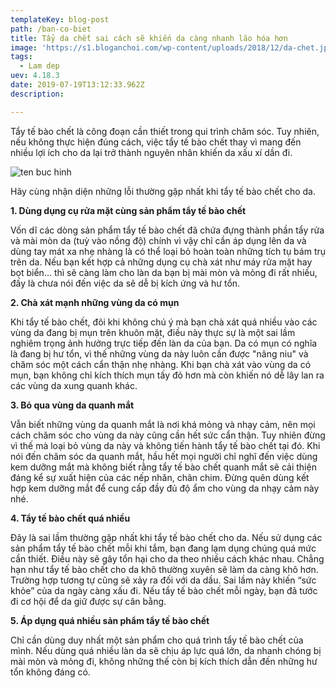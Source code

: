 ```yaml
---
templateKey: blog-post
path: /ban-co-biet
title: Tẩy da chết sai cách sẽ khiến da càng nhanh lão hóa hơn
image: 'https://s1.bloganchoi.com/wp-content/uploads/2018/12/da-chet.jpg' 
tags:
  - Lam dep
uev: 4.18.3
date: 2019-07-19T13:12:33.962Z
description:

---
```



Tẩy tế bào chết là công đoạn cần thiết trong qui trình chăm sóc. Tuy nhiên, nếu không thực hiện đúng cách, việc tẩy tế bào chết thay vì mang đến nhiều lợi ích cho da lại trở thành nguyên nhân khiến da xấu xí dần đi. 

![ten buc hinh](https://ttol.vietnamnetjsc.vn/images/2018/09/17/07/22/tay-da-chet-3.jpg "ten buc hinh")

Hãy cùng nhận diện những lỗi thường gặp nhất khi tẩy tế bào chết cho da.

**1. Dùng dụng cụ rửa mặt cùng sản phẩm tẩy tế bào chết**

Vốn dĩ các dòng sản phẩm tẩy tế bào chết đã chứa đựng thành phần tẩy rửa và mài mòn da (tuỳ vào nồng độ) chính vì vậy chỉ cần áp dụng lên da và dùng tay mát xa nhẹ nhàng là có thể loại bỏ hoàn toàn những tích tụ bám trụ trên da. Nếu bạn kết hợp cả những dụng cụ chà xát như máy rửa mặt hay bọt biển... thì sẽ càng làm cho làn da bạn bị mài mòn và mỏng đi rất nhiều, đấy là chưa nói đến việc da sẽ dễ bị kích ứng và hư tổn.

**2. Chà xát mạnh những vùng da có mụn**

Khi tẩy tế bào chết, đôi khi không chú ý mà bạn chà xát quá nhiều vào các vùng da đang bị mụn trên khuôn mặt, điều này thực sự là một sai lầm nghiêm trọng ảnh hưởng trực tiếp đến làn da của bạn. Da có mụn có nghĩa là đang bị hư tổn, vì thế những vùng da này luôn cần được "nâng niu" và chăm sóc một cách cẩn thận nhẹ nhàng. Khi bạn chà xát vào vùng da có mụn, bạn không chỉ kích thích mụn tấy đỏ hơn mà còn khiến nó dễ lây lan ra các vùng da xung quanh khác.

**3. Bỏ qua vùng da quanh mắt**


Vẫn biết những vùng da quanh mắt là nơi khá mỏng và nhạy cảm, nên mọi cách chăm sóc cho vùng da này cũng cần hết sức cẩn thận. Tuy nhiên đừng vì thế mà loại bỏ vùng da này và không tiến hành tẩy tế bào chết tại đó. Khi nói đến chăm sóc da quanh mắt, hầu hết mọi người chỉ nghĩ đến việc dùng kem dưỡng mắt mà không biết rằng tẩy tế bào chết quanh mắt sẽ cải thiện đáng kể sự xuất hiện của các nếp nhăn, chân chim. Đừng quên dùng kết hợp kem dưỡng mắt để cung cấp đầy đủ độ ẩm cho vùng da nhạy cảm này nhé.

**4. Tẩy tế bào chết quá nhiều**

Đây là sai lầm thường gặp nhất khi tẩy tế bào chết cho da. Nếu sử dụng các sản phẩm tẩy tế bào chết mỗi khi tắm, bạn đang lạm dụng chúng quá mức cần thiết. Điều này sẽ gây tổn hại cho da theo nhiều cách khác nhau. Chẳng hạn như tẩy tế bào chết cho da khô thường xuyên sẽ làm da càng khô hơn. Trường hợp tương tự cũng sẽ xảy ra đối với da dầu. Sai lầm này khiến “sức khỏe” của da ngày càng xấu đi. Nếu tẩy tế bào chết mỗi ngày, bạn đã tước đi cơ hội để da giữ được sự cân bằng.

**5. Áp dụng quá nhiều sản phẩm tẩy tế bào chết**

Chỉ cần dùng duy nhất một sản phẩm cho quá trình tẩy tế bào chết của mình. Nếu dùng quá nhiều làn da sẽ chịu áp lực quá lớn, da nhanh chóng bị mài mòn và mỏng đi, không những thế còn bị kích thích dẫn đến những hư tổn không đáng có.